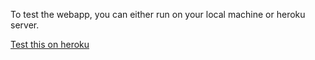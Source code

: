 To test the webapp, you can either run on your local machine or heroku server.

<a href="https://mpg-prediction-waiyan.herokuapp.com/" target_=blank>Test this on heroku</a>
